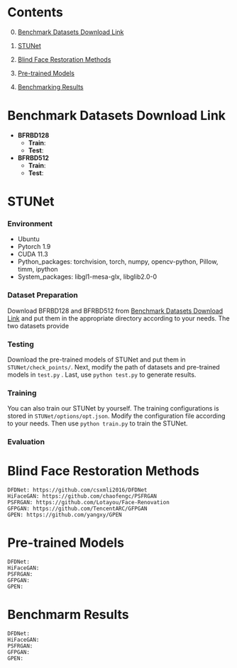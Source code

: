 # **Contents**

0. [Benchmark Datasets Download Link](#{Benchmark-Datasets-Download-Link})

1. [STUNet](#STUNet)
2. [Blind Face Restoration Methods](#Blind-Face-Restoration-Methods)
3. [Pre-trained Models](#Pre-trained-Models)
4. [Benchmarking Results](#Benchmarking-Results)

# **Benchmark Datasets Download Link**

- **BFRBD128**
  - **Train**:
  - **Test**:
- **BFRBD512**
  - **Train**:
  - **Test**:

# **STUNet**
###  **Environment**
- Ubuntu
- Pytorch 1.9
- CUDA 11.3
- Python_packages: torchvision,  torch,  numpy,  opencv-python,  Pillow,  timm,  ipython
- System_packages: libgl1-mesa-glx, libglib2.0-0
### **Dataset Preparation**

Download BFRBD128 and BFRBD512 from [Benchmark Datasets Download Link](#Benchmark-Datasets-Download-Link) and put them in the appropriate directory according to your needs. The two datasets provide

### **Testing**

Download the pre-trained models of STUNet and put them in `STUNet/check_points/`.  Next, modify the path of datasets and pre-trained models in `test.py` .  Last, use `python test.py` to generate results.

### Training

You can also train our STUNet by yourself. The training configurations is stored in `STUNet/options/opt.json`. Modify the configuration file according to your needs. Then use `python train.py` to train the STUNet.

### Evaluation

# **Blind Face Restoration Methods**
```
DFDNet: https://github.com/csxmli2016/DFDNet
HiFaceGAN: https://github.com/chaofengc/PSFRGAN
PSFRGAN: https://github.com/Lotayou/Face-Renovation
GFPGAN: https://github.com/TencentARC/GFPGAN
GPEN: https://github.com/yangxy/GPEN
```
# **Pre-trained Models**
```
DFDNet:
HiFaceGAN: 
PSFRGAN: 
GFPGAN: 
GPEN: 
```
# **Benchmarm Results**
```
DFDNet: 
HiFaceGAN: 
PSFRGAN:
GFPGAN: 
GPEN: 
```
